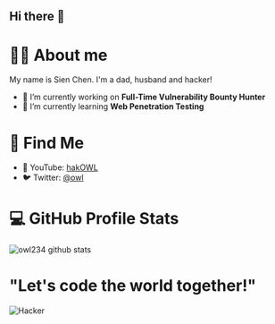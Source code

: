 ## Hi there 👋

# 👨‍💻 About me

My name is Sien Chen. I'm a dad, husband and hacker! 

- 🔭 I’m currently working on **Full-Time Vulnerability Bounty Hunter**
- 🌱 I’m currently learning **Web Penetration Testing**

# 🧐 Find Me
* 🎥 YouTube: [hakOWL](https://www.youtube.com/@OWT156)
* 🐦 Twitter: [@owl](https://x.com/Mrchen29884691)

# 💻 GitHub Profile Stats
![owl234 github stats](https://github-readme-stats.vercel.app/api?username=owl234&theme=gruvbox&show_icons=true)

# "Let's code the world together!"
![Hacker](https://i.giphy.com/media/YQitE4YNQNahy/giphy.webp)
